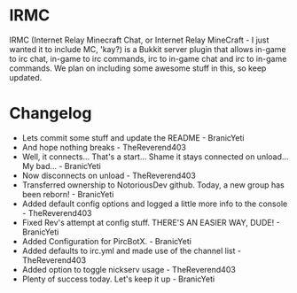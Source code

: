 IRMC
=======
IRMC (Internet Relay Minecraft Chat, or Internet Relay MineCraft - I just wanted it to include MC, 'kay?) is a Bukkit server plugin that allows in-game to irc chat, in-game to irc commands, irc to in-game chat and irc to in-game commands. We plan on including some awesome stuff in this, so keep updated.

Changelog
=======
* Lets commit some stuff and update the README - BranicYeti
* And hope nothing breaks - TheReverend403
* Well, it connects... That's a start... Shame it stays connected on unload... My bad... - BranicYeti
* Now disconnects on unload - TheReverend403
* Transferred ownership to NotoriousDev github. Today, a new group has been reborn! - BranicYeti
* Added default config options and logged a little more info to the console - TheReverend403
* Fixed Rev's attempt at config stuff. THERE'S AN EASIER WAY, DUDE! - BranicYeti
* Added Configuration for PircBotX. - BranicYeti
* Added defaults to irc.yml and made use of the channel list - TheReverend403
* Added option to toggle nickserv usage - TheReverend403
* Plenty of success today. Let's keep it up - BranicYeti

